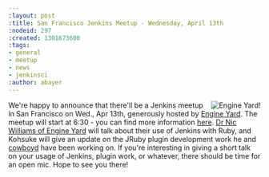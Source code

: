 ```yaml
---
:layout: post
:title: San Francisco Jenkins Meetup - Wednesday, April 13th
:nodeid: 297
:created: 1301673600
:tags:
- general
- meetup
- news
- jenkinsci
:author: abayer
---
```

<img src="http://agentdero.cachefly.net/continuousblog/images/ey_logo.png" alt="Engine Yard!" align="right"/>We're happy to announce that there'll be a Jenkins meetup in San Francisco on Wed., Apr 13th, generously hosted by [Engine Yard](http://www.engineyard.com/). The meetup will start at 6:30 - you can find more information [here](http://www.meetup.com/jenkinsmeetup/events/17090726/). [Dr Nic Williams of Engine Yard](http://twitter.com/drnic) will talk about their use of Jenkins with Ruby, and Kohsuke will give an update on the JRuby plugin development work he and [cowboyd](http://twitter.com/cowboyd) have been working on. If you're interesting in giving a short talk on your usage of Jenkins, plugin work, or whatever, there should be time for an open mic. Hope to see you there!
